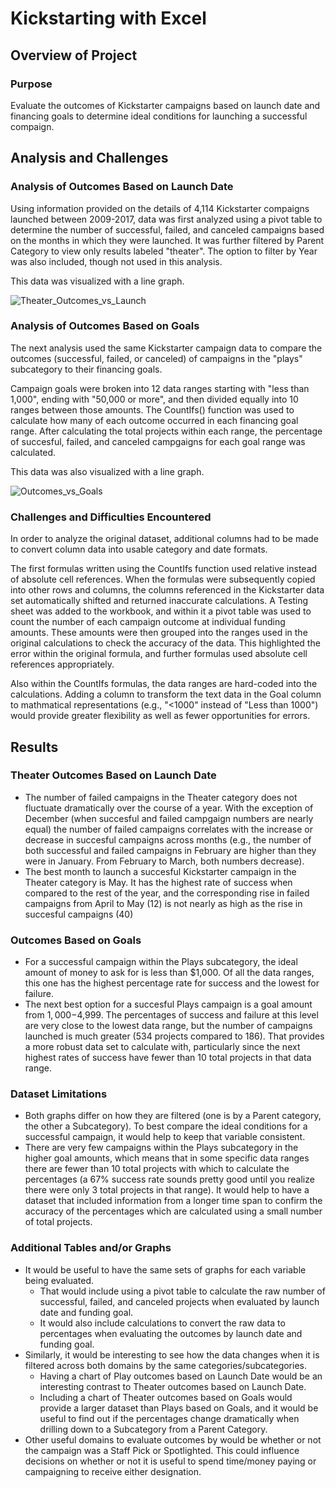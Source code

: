 # Kickstarting with Excel

## Overview of Project

### Purpose
Evaluate the outcomes of Kickstarter campaigns based on launch date and financing goals to determine ideal conditions for launching a successful compaign.

## Analysis and Challenges

### Analysis of Outcomes Based on Launch Date
Using information provided on the details of 4,114 Kickstarter compaigns launched between 2009-2017, data was first analyzed using a pivot table to determine the number of successful, failed, and canceled campaigns based on the months in which they were launched. It was further filtered by Parent Category to view only results labeled "theater". The option to filter by Year was also included, though not used in this analysis. 

This data was visualized with a line graph. 

![Theater_Outcomes_vs_Launch](https://user-images.githubusercontent.com/111674383/190319037-b425868d-ee38-4b52-85b5-e76dd750b45f.png)

### Analysis of Outcomes Based on Goals
The next analysis used the same Kickstarter campaign data to compare the outcomes (successful, failed, or canceled) of campaigns in the "plays" subcategory to their financing goals. 

Campaign goals were broken into 12 data ranges starting with "less than 1,000", ending with "50,000 or more", and then divided equally into 10 ranges between those amounts. The CountIfs() function was used to calculate how many of each outcome occurred in each financing goal range. After calculating the total projects within each range, the percentage of succesful, failed, and canceled campgaigns for each goal range was calculated. 

This data was also visualized with a line graph.

![Outcomes_vs_Goals](https://user-images.githubusercontent.com/111674383/190318009-dc77cd18-885c-4f18-ae5c-7cee27570d17.png)

### Challenges and Difficulties Encountered
In order to analyze the original dataset, additional columns had to be made to convert column data into usable category and date formats. 

The first formulas written using the CountIfs function used relative instead of absolute cell references. When the formulas were subsequently copied into other rows and columns, the columns referenced in the Kickstarter data set automatically shifted and returned inaccurate calculations. A Testing sheet was added to the workbook, and within it a pivot table was used to count the number of each campaign outcome at individual funding amounts. These amounts were then grouped into the ranges used in the original calculations to check the accuracy of the data. This highlighted the error within the original formula, and further formulas used absolute cell references appropriately.  

Also within the CountIfs formulas, the data ranges are hard-coded into the calculations. Adding a column to transform the text data in the Goal column to mathmatical representations (e.g., "<1000" instead of "Less than 1000") would provide greater flexibility as well as fewer opportunities for errors. 

## Results

### Theater Outcomes Based on Launch Date
* The number of failed campaigns in the Theater category does not fluctuate dramatically over the course of a year. With the exception of December (when succesful and failed campgaign numbers are nearly equal) the number of failed campaigns correlates with the increase or decrease in succesful campaigns across months (e.g., the number of both successful and failed campaigns in February are higher than they were in January. From February to March, both numbers decrease).
* The best month to launch a succesful Kickstarter campaign in the Theater category is May. It has the highest rate of success when compared to the rest of the year, and the corresponding rise in failed campaigns from April to May (12) is not nearly as high as the rise in succesful campaigns (40)

### Outcomes Based on Goals
* For a successful campaign within the Plays subcategory, the ideal amount of money to ask for is less than $1,000. Of all the data ranges, this one has the highest percentage rate for success and the lowest for failure. 
* The next best option for a succesful Plays campaign is a goal amount from $1,000-$4,999. The percentages of success and failure at this level are very close to the lowest data range, but the number of campaigns launched is much greater (534 projects compared to 186). That provides a more robust data set to calculate with, particularly since the next highest rates of success have fewer than 10 total projects in that data range. 

### Dataset Limitations
* Both graphs differ on how they are filtered (one is by a Parent category, the other a Subcategory). To best compare the ideal conditions for a successful campaign, it would help to keep that variable consistent.
* There are very few campaigns within the Plays subcategory in the higher goal amounts, which means that in some specific data ranges there are fewer than 10 total projects with which to calculate the percentages (a 67% success rate sounds pretty good until you realize there were only 3 total projects in that range). It would help to have a dataset that included information from a longer time span to confirm the accuracy of the percentages which are calculated using a small number of total projects. 

### Additional Tables and/or Graphs
* It would be useful to have the same sets of graphs for each variable being evaluated. 
  * That would include using a pivot table to calculate the raw number of successful, failed, and canceled projects when evaluated by launch date and funding goal. 
  * It would also include calculations to convert the raw data to percentages when evaluating the outcomes by launch date and funding goal.
* Similarly, it would be interesting to see how the data changes when it is filtered across both domains by the same categories/subcategories.
  * Having a chart of Play outcomes based on Launch Date would be an interesting contrast to Theater outcomes based on Launch Date.
  * Including a chart of Theater outcomes based on Goals would provide a larger dataset than Plays based on Goals, and it would be useful to find out if the percentages change dramatically when drilling down to a Subcategory from a Parent Category.
* Other useful domains to evaluate outcomes by would be whether or not the campaign was a Staff Pick or Spotlighted. This could influence decisions on whether or not it is useful to spend time/money paying or campaigning to receive either designation. 
